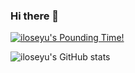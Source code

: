 ### Hi there 👋

[![iloseyu's Pounding Time!](https://wakatime.com/badge/user/018d3532-9342-4ca7-b4a6-c0b4c84dbfa6.svg)](https://wakatime.com/@018d3532-9342-4ca7-b4a6-c0b4c84dbfa6)

![iloseyu's GitHub stats](https://github-readme-stats.vercel.app/api?username=iloseyu&show_icons=true&theme=radical)

<!--
**iloseyu/iloseyu** is a ✨ _special_ ✨ repository because its `README.md` (this file) appears on your GitHub profile.
 
Here are some ideas to get you started:

- 🔭 I’m currently working on ...
- 🌱 I’m currently learning ...
- 👯 I’m looking to collaborate on ...
- 🤔 I’m looking for help with ...
- 💬 Ask me about ...
- 📫 How to reach me: ...
- 😄 Pronouns: ...
- ⚡ Fun fact: ...
-->
